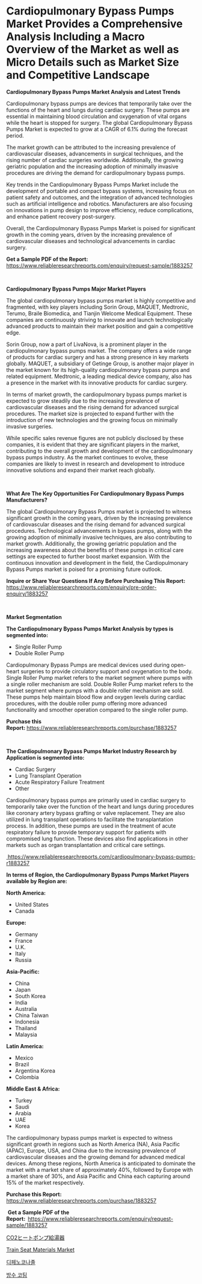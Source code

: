 <p><h1>Cardiopulmonary Bypass Pumps Market Provides a Comprehensive Analysis Including a Macro Overview of the Market as well as Micro Details such as Market Size and Competitive Landscape</h1></p><p><strong>Cardiopulmonary Bypass Pumps Market Analysis and Latest Trends</strong></p>
<p><p>Cardiopulmonary bypass pumps are devices that temporarily take over the functions of the heart and lungs during cardiac surgery. These pumps are essential in maintaining blood circulation and oxygenation of vital organs while the heart is stopped for surgery. The global Cardiopulmonary Bypass Pumps Market is expected to grow at a CAGR of 6.1% during the forecast period. </p><p>The market growth can be attributed to the increasing prevalence of cardiovascular diseases, advancements in surgical techniques, and the rising number of cardiac surgeries worldwide. Additionally, the growing geriatric population and the increasing adoption of minimally invasive procedures are driving the demand for cardiopulmonary bypass pumps.</p><p>Key trends in the Cardiopulmonary Bypass Pumps Market include the development of portable and compact bypass systems, increasing focus on patient safety and outcomes, and the integration of advanced technologies such as artificial intelligence and robotics. Manufacturers are also focusing on innovations in pump design to improve efficiency, reduce complications, and enhance patient recovery post-surgery.</p><p>Overall, the Cardiopulmonary Bypass Pumps Market is poised for significant growth in the coming years, driven by the increasing prevalence of cardiovascular diseases and technological advancements in cardiac surgery.</p></p>
<p><strong>Get a Sample PDF of the Report:&nbsp;</strong> <a href="https://www.reliableresearchreports.com/enquiry/request-sample/1883257">https://www.reliableresearchreports.com/enquiry/request-sample/1883257</a></p>
<p>&nbsp;</p>
<p><strong>Cardiopulmonary Bypass Pumps Major Market Players</strong></p>
<p><p>The global cardiopulmonary bypass pumps market is highly competitive and fragmented, with key players including Sorin Group, MAQUET, Medtronic, Terumo, Braile Biomedica, and Tianjin Welcome Medical Equipment. These companies are continuously striving to innovate and launch technologically advanced products to maintain their market position and gain a competitive edge.</p><p>Sorin Group, now a part of LivaNova, is a prominent player in the cardiopulmonary bypass pumps market. The company offers a wide range of products for cardiac surgery and has a strong presence in key markets globally. MAQUET, a subsidiary of Getinge Group, is another major player in the market known for its high-quality cardiopulmonary bypass pumps and related equipment. Medtronic, a leading medical device company, also has a presence in the market with its innovative products for cardiac surgery.</p><p>In terms of market growth, the cardiopulmonary bypass pumps market is expected to grow steadily due to the increasing prevalence of cardiovascular diseases and the rising demand for advanced surgical procedures. The market size is projected to expand further with the introduction of new technologies and the growing focus on minimally invasive surgeries.</p><p>While specific sales revenue figures are not publicly disclosed by these companies, it is evident that they are significant players in the market, contributing to the overall growth and development of the cardiopulmonary bypass pumps industry. As the market continues to evolve, these companies are likely to invest in research and development to introduce innovative solutions and expand their market reach globally.</p></p>
<p>&nbsp;</p>
<p><strong>What Are The Key Opportunities For Cardiopulmonary Bypass Pumps Manufacturers?</strong></p>
<p><p>The global Cardiopulmonary Bypass Pumps market is projected to witness significant growth in the coming years, driven by the increasing prevalence of cardiovascular diseases and the rising demand for advanced surgical procedures. Technological advancements in bypass pumps, along with the growing adoption of minimally invasive techniques, are also contributing to market growth. Additionally, the growing geriatric population and the increasing awareness about the benefits of these pumps in critical care settings are expected to further boost market expansion. With the continuous innovation and development in the field, the Cardiopulmonary Bypass Pumps market is poised for a promising future outlook.</p></p>
<p><strong>Inquire or Share Your Questions If Any Before Purchasing This Report:</strong> <a href="https://www.reliableresearchreports.com/enquiry/pre-order-enquiry/1883257">https://www.reliableresearchreports.com/enquiry/pre-order-enquiry/1883257</a></p>
<p>&nbsp;</p>
<p><strong>Market Segmentation</strong></p>
<p><strong>The Cardiopulmonary Bypass Pumps Market Analysis by types is segmented into:</strong></p>
<p><ul><li>Single Roller Pump</li><li>Double Roller Pump</li></ul></p>
<p><p>Cardiopulmonary Bypass Pumps are medical devices used during open-heart surgeries to provide circulatory support and oxygenation to the body. Single Roller Pump market refers to the market segment where pumps with a single roller mechanism are sold. Double Roller Pump market refers to the market segment where pumps with a double roller mechanism are sold. These pumps help maintain blood flow and oxygen levels during cardiac procedures, with the double roller pump offering more advanced functionality and smoother operation compared to the single roller pump.</p></p>
<p><strong>Purchase this Report:&nbsp;</strong><a href="https://www.reliableresearchreports.com/purchase/1883257">https://www.reliableresearchreports.com/purchase/1883257</a></p>
<p>&nbsp;</p>
<p><strong>The Cardiopulmonary Bypass Pumps Market Industry Research by Application is segmented into:</strong></p>
<p><ul><li>Cardiac Surgery</li><li>Lung Transplant Operation</li><li>Acute Respiratory Failure Treatment</li><li>Other</li></ul></p>
<p><p>Cardiopulmonary bypass pumps are primarily used in cardiac surgery to temporarily take over the function of the heart and lungs during procedures like coronary artery bypass grafting or valve replacement. They are also utilized in lung transplant operations to facilitate the transplantation process. In addition, these pumps are used in the treatment of acute respiratory failure to provide temporary support for patients with compromised lung function. These devices also find applications in other markets such as organ transplantation and critical care settings.</p></p>
<p><a href="https://www.reliableresearchreports.com/cardiopulmonary-bypass-pumps-r1883257">&nbsp;https://www.reliableresearchreports.com/cardiopulmonary-bypass-pumps-r1883257</a></p>
<p><strong>In terms of Region, the Cardiopulmonary Bypass Pumps Market Players available by Region are:</strong></p>
<p>
    <p> <strong> North America: </strong>
        <ul>
            <li>United States</li>
            <li>Canada</li>
        </ul>
        </p> 
    <p> <strong> Europe: </strong>
        <ul>
            <li>Germany</li>
            <li>France</li>
            <li>U.K.</li>
            <li>Italy</li>
            <li>Russia</li>
        </ul>
        </p> 
    <p> <strong> Asia-Pacific: </strong>
        <ul>
            <li>China</li>
            <li>Japan</li>
            <li>South Korea</li>
            <li>India</li>
            <li>Australia</li>
            <li>China Taiwan</li>
            <li>Indonesia</li>
            <li>Thailand</li>
            <li>Malaysia</li>
        </ul>
        </p> 
    <p> <strong> Latin America: </strong>
        <ul>
            <li>Mexico</li>
            <li>Brazil</li>
            <li>Argentina Korea</li>
            <li>Colombia</li>
        </ul>
        </p> 
    <p> <strong> Middle East & Africa: </strong>
        <ul>
            <li>Turkey</li>
            <li>Saudi</li>
            <li>Arabia</li>
            <li>UAE</li>
            <li>Korea</li>
        </ul>
    </p>
    </p>
<p><p>The cardiopulmonary bypass pumps market is expected to witness significant growth in regions such as North America (NA), Asia Pacific (APAC), Europe, USA, and China due to the increasing prevalence of cardiovascular diseases and the growing demand for advanced medical devices. Among these regions, North America is anticipated to dominate the market with a market share of approximately 40%, followed by Europe with a market share of 30%, and Asia Pacific and China each capturing around 15% of the market respectively.</p></p>
<p><strong>Purchase this Report: </strong><a href="https://www.reliableresearchreports.com/purchase/1883257">https://www.reliableresearchreports.com/purchase/1883257</a></p>
<p>&nbsp;<strong>Get a Sample PDF of the Report:&nbsp;&nbsp;</strong><a href="https://www.reliableresearchreports.com/enquiry/request-sample/1883257">https://www.reliableresearchreports.com/enquiry/request-sample/1883257</a></p>
<p><strong></strong></p>
<p><p><a href="https://github.com/tubbs463/Market-Research-Report-List-1/blob/main/105345744500.md">CO2ヒートポンプ給湯器</a></p><p><a href="https://issuu.com/reportprime-2/docs/train-seat-materials-market-size-2030.pptx">Train Seat Materials Market</a></p><p><a href="https://medium.com/@cathymaggio31/%EB%94%94%ED%8E%98%EB%85%B8%EC%BD%94%EB%82%98%EC%A1%B8-%EC%8B%9C%EC%9E%A5-%EB%A9%94%ED%8A%B8%EB%A6%AD%EC%8A%A4-%ED%95%B4%EC%84%9D-%EC%8B%9C%EC%9E%A5-%EC%A0%90%EC%9C%A0%EC%9C%A8-%ED%8A%B8%EB%A0%8C%EB%93%9C-%EB%B0%8F-%EC%84%B1%EC%9E%A5-%ED%8C%A8%ED%84%B4-371cfd9abe25">디페노코나졸</a></p><p><a href="https://medium.com/@codystark26/%EB%B0%A9%EC%88%98-%EC%BD%94%ED%8C%85-%EC%8B%9C%EC%9E%A5%EC%9D%80-%EC%8B%9C%EC%9E%A5-%EC%A0%90%EC%9C%A0%EC%9C%A8-%EC%8B%9C%EC%9E%A5-%EB%8F%99%ED%96%A5-%EB%B0%8F-%EC%8B%9C%EC%9E%A5-%EC%84%B1%EC%9E%A5%EC%97%90-%EB%8C%80%ED%95%9C-%EC%A0%95%EB%B3%B4%EB%A5%BC-%EC%A0%9C%EA%B3%B5%ED%95%A9%EB%8B%88%EB%8B%A4-2bd5a55a8fd3">방수 코팅</a></p></p>